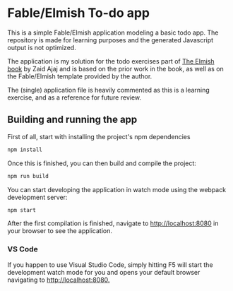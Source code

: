 # Fable/Elmish To-do app

This is a simple Fable/Elmish application modeling a basic todo app.
The repository is made for learning purposes and the generated Javascript output is not optimized.

The application is my solution for the todo exercises part of [The Elmish book](https://zaid-ajaj.github.io/the-elmish-book/) by Zaid Ajaj and is based on the prior work in the book, as well as on the Fable/Elmish template provided by the author.

The (single) application file is heavily commented as this is a learning exercise, and as a reference for future review.

## Building and running the app

First of all, start with installing the project's npm dependencies

```bash
npm install
```

Once this is finished, you can then build and compile the project:

```bash
npm run build
```

You can start developing the application in watch mode using the webpack development server:

```bash
npm start
```

After the first compilation is finished, navigate to <http://localhost:8080> in your browser to see the application.

### VS Code

If you happen to use Visual Studio Code, simply hitting F5 will start the development watch mode for you and opens your default browser navigating to <http://localhost:8080.>
